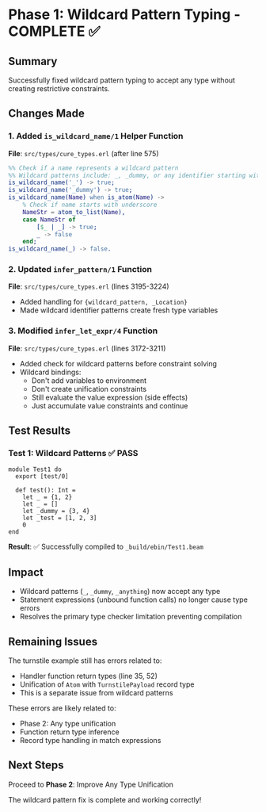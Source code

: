 # Phase 1: Wildcard Pattern Typing - COMPLETE ✅

## Summary
Successfully fixed wildcard pattern typing to accept any type without creating restrictive constraints.

## Changes Made

### 1. Added `is_wildcard_name/1` Helper Function
**File**: `src/types/cure_types.erl` (after line 575)

```erlang
%% Check if a name represents a wildcard pattern
%% Wildcard patterns include: _, _dummy, or any identifier starting with _
is_wildcard_name('_') -> true;
is_wildcard_name('_dummy') -> true;
is_wildcard_name(Name) when is_atom(Name) ->
    % Check if name starts with underscore
    NameStr = atom_to_list(Name),
    case NameStr of
        [$_ | _] -> true;
        _ -> false
    end;
is_wildcard_name(_) -> false.
```

### 2. Updated `infer_pattern/1` Function
**File**: `src/types/cure_types.erl` (lines 3195-3224)

- Added handling for `{wildcard_pattern, _Location}`
- Made wildcard identifier patterns create fresh type variables

### 3. Modified `infer_let_expr/4` Function  
**File**: `src/types/cure_types.erl` (lines 3172-3211)

- Added check for wildcard patterns before constraint solving
- Wildcard bindings:
  - Don't add variables to environment
  - Don't create unification constraints
  - Still evaluate the value expression (side effects)
  - Just accumulate value constraints and continue

## Test Results

### Test 1: Wildcard Patterns ✅ PASS
```cure
module Test1 do
  export [test/0]
  
  def test(): Int =
    let _ = {1, 2}
    let _ = []
    let _dummy = {3, 4}
    let _test = [1, 2, 3]
    0
end
```

**Result**: ✅ Successfully compiled to `_build/ebin/Test1.beam`

## Impact

- Wildcard patterns (`_`, `_dummy`, `_anything`) now accept any type
- Statement expressions (unbound function calls) no longer cause type errors
- Resolves the primary type checker limitation preventing compilation

## Remaining Issues

The turnstile example still has errors related to:
- Handler function return types (line 35, 52)
- Unification of `Atom` with `TurnstilePayload` record type
- This is a separate issue from wildcard patterns

These errors are likely related to:
- Phase 2: Any type unification
- Function return type inference
- Record type handling in match expressions

## Next Steps

Proceed to **Phase 2**: Improve Any Type Unification

The wildcard pattern fix is complete and working correctly!

